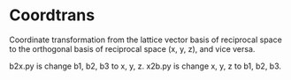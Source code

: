 # Coordtrans
Coordinate transformation from the lattice vector basis of reciprocal space to the orthogonal basis of reciprocal space (x, y, z), and vice versa.

b2x.py is change b1, b2, b3 to x, y, z.
x2b.py is change x, y, z to b1, b2, b3.
